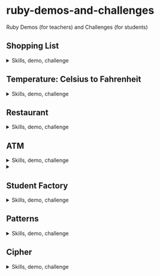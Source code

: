 # ruby-demos-and-challenges
Ruby Demos (for teachers) and Challenges (for students)


## Shopping List
<details>
<summary>
Skills, demo, challenge
</summary>

### Skills

- User input: `gets`
- Arrays: `[]`, `<<`
- String interpolation: `"- #{ item }"`
- Looping through a collection: `.each`
- Diplaying to user: `puts`

### Demo

1. Create a new array
2. Gets user input
3. Check if user wants to stop, break loop if so
4. Add item to array
5. Loop will continue around
6. Loop through items of an array
7. Display each item

</details>


## Temperature: Celsius to Fahrenheit
<details>
<summary>
Skills, demo, challenge
</summary>

### Skills

- User input: `gets`
- Number conversion: `.to_f`
- Methods: `def`
- String interpolation: `"text #{ ruby expression }"`
- Diplaying to user: `puts`
- Using gems: `terminal-table`

### Demo

1. Gets user input
2. Converts to number
3. Uses method that does Celsius to Fahrenheit formula
4. Displays both temperature values

### Challenge

Ask the user for the days in a week from Monday to Sunday and the temperature that day in Celsius. Using the [**terminal-table**](https://github.com/tj/terminal-table) gem, display the temperatures for the week in both Celsius and Fahrenheit.

#### Advanced challenge: add colouring to temperatures

- Below 20: colour blue
- 30 or above: colour red

</details>


## Restaurant
<details>
<summary>
Skills, demo, challenge
</summary>
</details>


## ATM
<details>
<summary>
Skills, demo, challenge
</summary>
</details>

<details>
<summary>


## Student Factory
<details>
<summary>
Skills, demo, challenge
</summary>
</details>


## Patterns
<details>
<summary>
Skills, demo, challenge
</summary>
</details>


## Cipher
<details>
<summary>
Skills, demo, challenge
</summary>
</details>
